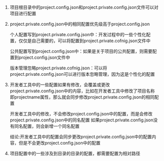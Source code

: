 1. 项目根目录中的project.config.json和project.private.config.json文件可以对项目进行配置

2. project.private.config.json中的相同配置优先级高于project.config.json

    个人配置写到project.private.config.json中：开发过程中的一些个性化配置，仅仅是自己需要的，可以将配置到project.private.cofnig.json文件中

    公共配置写到project.config.json中：如果是关于项目的公共配置，则需要配置到project.config.json文件中

    版本管理忽略project.private.cofnig.json：可以将project.private.config.json可以进行版本忽略管理，因为这是个性化的配置

3. 开发者工具中的一些配置如果有修改，会覆盖或更改project.private.config.json中的内容，比如在开发者工具中修改了项目名称即projectname属性，那么就会同步修改project.private.config.json的相同配置

    开发者工具中的修改，不会修改project.config.json中的配置，而是会修改project.private.config.json中的同名配置
    如果project.private.config.json没有同名配置，则会新增一个同名配置
    
    结论:开发者工具中的配置会同步更改project.private.config.json中的配置内容，但是不会更改project.config.json中的配置

4. 项目配置中的一些涉及到目录的目录的配置，都需要配置为相对路径